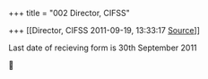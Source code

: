 +++
title = "002 Director, CIFSS"

+++
[[Director, CIFSS	2011-09-19, 13:33:17 [Source](https://groups.google.com/g/bvparishat/c/0pG_ugDUUWY)]]



Last date of recieving form is 30th September 2011



